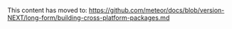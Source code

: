 This content has moved to: https://github.com/meteor/docs/blob/version-NEXT/long-form/building-cross-platform-packages.md